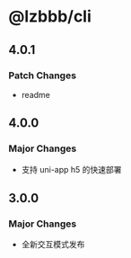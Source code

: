 # @lzbbb/cli

## 4.0.1

### Patch Changes

- readme

## 4.0.0

### Major Changes

- 支持 uni-app h5 的快速部署

## 3.0.0

### Major Changes

- 全新交互模式发布
